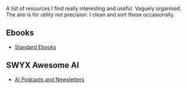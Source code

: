 A list of resources I find really interesting and useful. Vaguely organised. The aim is for utility not precision. I clean and sort these occasionally.

## Ebooks

- [Standard Ebooks](https://standardebooks.org/)

## SWYX Awesome AI

- [AI Podcasts and Newsletters](https://github.com/swyxio/ai-notes/blob/main/Resources/Good%20AI%20Podcasts%20and%20Newsletters.md)

